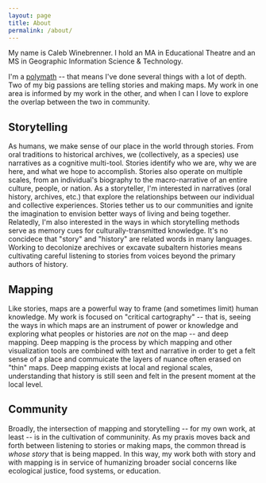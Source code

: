 ```yaml
---
layout: page
title: About
permalink: /about/
---
```


My name is Caleb Winebrenner. I hold an MA in Educational Theatre and an MS in Geographic Information Science & Technology.

I'm a [polymath](https://en.wikipedia.org/wiki/Polymath) -- that means I've done several things with a lot of depth. Two of my big passions are telling stories and making maps. My work in one area is informed by my work in the other, and when I can I love to explore the overlap between the two in community.

## Storytelling

As humans, we make sense of our place in the world through stories. From oral traditions to historical archives, we (collectively, as a species) use narratives as a cognitive multi-tool. Stories identify who we are, why we are here, and what we hope to accomplish. Stories also operate on multiple scales, from an individual's biography to the macro-narrative of an entire culture, people, or nation. As a storyteller, I'm interested in narratives (oral history, archives, etc.) that explore the relationships between our individual and collective experiences. Stories tether us to our communities and ignite the imagination to envision better ways of living and being together. Relatedly, I'm also interested in the ways in which storytelling methods serve as memory cues for culturally-transmitted knowledge. It's no concidece that "story" and "history" are related words in many languages. Working to decolonize arechives or excavate subaltern histories means cultivating careful listening to stories from voices beyond the primary authors of history.

## Mapping

Like stories, maps are a powerful way to frame (and sometimes limit) human knowledge. My work is focused on "critical cartography" -- that is, seeing the ways in which maps are an instrument of power or knowledge and exploring what peoples or histories are *not* on the map -- and deep mapping. Deep mapping is the process by which mapping and other visualization tools are combined with text and narrative in order to get a felt sense of a place and commuicate the layers of nuance often erased on "thin" maps. Deep mapping exists at local and regional scales, understanding that history is still seen and felt in the present moment at the local level.

## Community

Broadly, the intersection of mapping and storytelling -- for my own work, at least -- is in the cultivation of communinity. As my praxis moves back and forth between listening to stories or making maps, the common thread is *whose story* that is being mapped. In this way, my work both with story and with mapping is in service of humanizing broader social concerns like ecological justice, food systems, or education.
